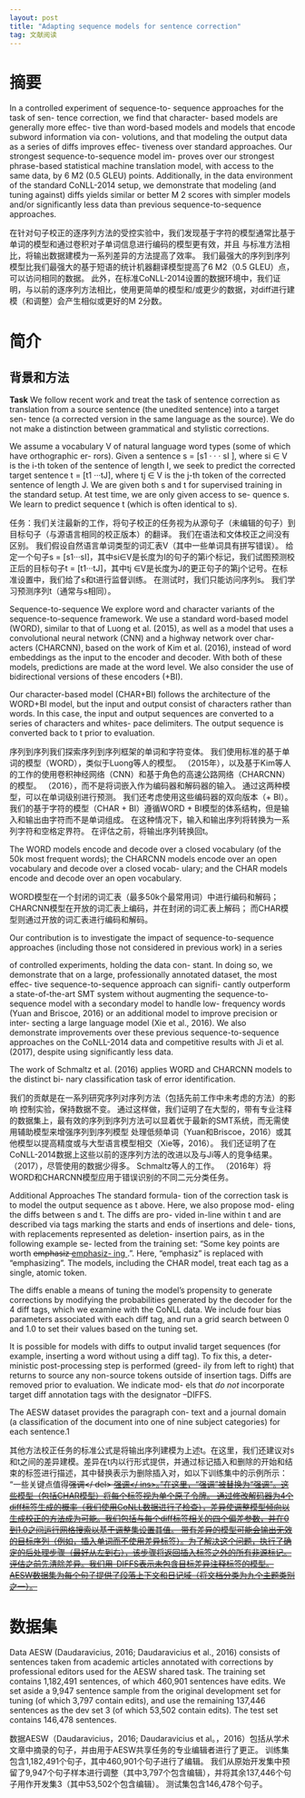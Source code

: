 ```yaml
---
layout: post
title: "Adapting sequence models for sentence correction"
tag: 文献阅读
---
```


# **摘要**

In a controlled experiment of sequence-to- sequence approaches for the task of sen- tence correction, we find that character- based models are generally more effec- tive than word-based models and models that encode subword information via con- volutions, and that modeling the output data as a series of diffs improves effec- tiveness over standard approaches. Our strongest sequence-to-sequence model im- proves over our strongest phrase-based statistical machine translation model, with access to the same data, by 6 M2 (0.5 GLEU) points. Additionally, in the data environment of the standard CoNLL-2014 setup, we demonstrate that modeling (and tuning against) diffs yields similar or better M 2 scores with simpler models and/or significantly less data than previous sequence-to-sequence approaches. 

在针对句子校正的逐序列方法的受控实验中，我们发现基于字符的模型通常比基于单词的模型和通过卷积对子单词信息进行编码的模型更有效，并且 与标准方法相比，将输出数据建模为一系列差异的方法提高了效率。 我们最强大的序列到序列模型比我们最强大的基于短语的统计机器翻译模型提高了6 M2（0.5 GLEU）点，可以访问相同的数据。 此外，在标准CoNLL-2014设置的数据环境中，我们证明，与以前的逐序列方法相比，使用更简单的模型和/或更少的数据，对diff进行建模（和调整）会产生相似或更好的M 2分数。

# **简介**

## **背景和方法**

**Task** We follow recent work and treat the task of sentence correction as translation from a source sentence (the unedited sentence) into a target sen- tence (a corrected version in the same language as the source). We do not make a distinction between grammatical and stylistic corrections. 

We assume a vocabulary V of natural language word types (some of which have orthographic er- rors). Given a sentence s = [s1 · · · sI ], where si ∈ V is the i-th token of the sentence of length I, we seek to predict the corrected target sentence t = [t1 ···tJ], where tj ∈ V is the j-th token of the corrected sentence of length J. We are given both s and t for supervised training in the standard setup. At test time, we are only given access to se- quence s. We learn to predict sequence t (which is often identical to s). 

任务：我们关注最新的工作，将句子校正的任务视为从源句子（未编辑的句子）到目标句子（与源语言相同的校正版本）的翻译。 我们在语法和文体校正之间没有区别。
我们假设自然语言单词类型的词汇表V（其中一些单词具有拼写错误）。 给定一个句子s = [s1···sI]，其中si∈V是长度为I的句子的第i个标记，我们试图预测校正后的目标句子t = [t1···tJ]，其中tj ∈V是长度为J的更正句子的第j个记号。在标准设置中，我们给了s和t进行监督训练。 在测试时，我们只能访问序列s。 我们学习预测序列t（通常与s相同）。

Sequence-to-sequence We explore word and character variants of the sequence-to-sequence framework. We use a standard word-based model (WORD), similar to that of Luong et al. (2015), as well as a model that uses a convolutional neural network (CNN) and a highway network over char- acters (CHARCNN), based on the work of Kim et al. (2016), instead of word embeddings as the input to the encoder and decoder. With both of these models, predictions are made at the word level. We also consider the use of bidirectional versions of these encoders (+BI). 

Our character-based model (CHAR+BI) follows the architecture of the WORD+BI model, but the input and output consist of characters rather than words. In this case, the input and output sequences are converted to a series of characters and whites- pace delimiters. The output sequence is converted back to t prior to evaluation. 

序列到序列我们探索序列到序列框架的单词和字符变体。 我们使用标准的基于单词的模型（WORD），类似于Luong等人的模型。 （2015年），以及基于Kim等人的工作的使用卷积神经网络（CNN）和基于角色的高速公路网络（CHARCNN）的模型。 （2016），而不是将词嵌入作为编码器和解码器的输入。 通过这两种模型，可以在单词级别进行预测。 我们还考虑使用这些编码器的双向版本（+ BI）。
我们的基于字符的模型（CHAR + BI）遵循WORD + BI模型的体系结构，但是输入和输出由字符而不是单词组成。 在这种情况下，输入和输出序列将转换为一系列字符和空格定界符。 在评估之前，将输出序列转换回t。

The WORD models encode and decode over a closed vocabulary (of the 50k most frequent words); the CHARCNN models encode over an open vocabulary and decode over a closed vocab- ulary; and the CHAR models encode and decode over an open vocabulary. 

WORD模型在一个封闭的词汇表（最多50k个最常用词）中进行编码和解码； CHARCNN模型在开放的词汇表上编码，并在封闭的词汇表上解码； 而CHAR模型则通过开放的词汇表进行编码和解码。

Our contribution is to investigate the impact of sequence-to-sequence approaches (including those not considered in previous work) in a series 

of controlled experiments, holding the data con- stant. In doing so, we demonstrate that on a large, professionally annotated dataset, the most effec- tive sequence-to-sequence approach can signifi- cantly outperform a state-of-the-art SMT system without augmenting the sequence-to-sequence model with a secondary model to handle low- frequency words (Yuan and Briscoe, 2016) or an additional model to improve precision or inter- secting a large language model (Xie et al., 2016). We also demonstrate improvements over these previous sequence-to-sequence approaches on the CoNLL-2014 data and competitive results with Ji et al. (2017), despite using significantly less data. 

The work of Schmaltz et al. (2016) applies WORD and CHARCNN models to the distinct bi- nary classification task of error identification. 

我们的贡献是在一系列研究序列对序列方法（包括先前工作中未考虑的方法）的影响
控制实验，保持数据不变。 通过这样做，我们证明了在大型的，带有专业注释的数据集上，最有效的序列到序列方法可以显着优于最新的SMT系统，而无需使用辅助模型来增强序列到序列模型 处理低频单词（Yuan和Briscoe，2016）或其他模型以提高精度或与大型语言模型相交（Xie等，2016）。 我们还证明了在CoNLL-2014数据上这些以前的逐序列方法的改进以及与Ji等人的竞争结果。 （2017），尽管使用的数据少得多。
Schmaltz等人的工作。 （2016年）将WORD和CHARCNN模型应用于错误识别的不同二元分类任务。

Additional Approaches The standard formula- tion of the correction task is to model the output sequence as t above. Here, we also propose mod- eling the diffs between s and t. The diffs are pro- vided in-line within t and are described via tags marking the starts and ends of insertions and dele- tions, with replacements represented as deletion- insertion pairs, as in the following example se- lected from the training set: “Some key points are worth <del> emphasiz </del> <ins> emphasiz- ing </ins> .”. Here, “emphasiz” is replaced with “emphasizing”. The models, including the CHAR model, treat each tag as a single, atomic token. 

The diffs enable a means of tuning the model’s propensity to generate corrections by modifying the probabilities generated by the decoder for the 4 diff tags, which we examine with the CoNLL data. We include four bias parameters associated with each diff tag, and run a grid search between 0 and 1.0 to set their values based on the tuning set. 

It is possible for models with diffs to output invalid target sequences (for example, inserting a word without using a diff tag). To fix this, a deter- ministic post-processing step is performed (greed- ily from left to right) that returns to source any non-source tokens outside of insertion tags. Diffs are removed prior to evaluation. We indicate mod- els that *do not* incorporate target diff annotation tags with the designator –DIFFS. 

The AESW dataset provides the paragraph con- text and a journal domain (a classification of the document into one of nine subject categories) for each sentence.1 

其他方法校正任务的标准公式是将输出序列建模为上述t。在这里，我们还建议对s和t之间的差异建模。差异在t内以行形式提供，并通过标记插入和删除的开始和结束的标签进行描述，其中替换表示为删除插入对，如以下训练集中的示例所示： “一些关键点值得<del>强调</ del> <ins>强调</ ins>。”在这里，“强调”被替换为“强调”。这些模型（包括CHAR模型）将每个标签视为单个原子令牌。
通过修改解码器为4个diff标签生成的概率（我们使用CoNLL数据进行了检查），差异使调整模型倾向以生成校正的方法成为可能。我们包括与每个diff标签相关的四个偏差参数，并在0到1.0之间运行网格搜索以基于调整集设置其值。
带有差异的模型可能会输出无效的目标序列（例如，插入单词而不使用差异标签）。为了解决这个问题，执行了确定的后处理步骤（最好从左到右），该步骤将返回插入标签之外的所有非源标记。评估之前先清除差异。我们用-DIFFS表示未包含目标差异注释标签的模型。
AESW数据集为每个句子提供了段落上下文和日记域（将文档分类为九个主题类别之一）。



# **数据集**

Data AESW (Daudaravicius, 2016; Daudaravicius et al., 2016) consists of sentences taken from academic articles annotated with corrections by professional editors used for the AESW shared task. The training set contains 1,182,491 sentences, of which 460,901 sentences have edits. We set aside a 9,947 sentence sample from the original development set for tuning (of which 3,797 contain edits), and use the remaining 137,446 sentences as the dev set 3 (of which 53,502 contain edits). The test set contains 146,478 sentences.

数据AESW（Daudaravicius，2016; Daudaravicius et al。，2016）包括从学术文章中摘录的句子，并由用于AESW共享任务的专业编辑者进行了更正。 训练集包含1,182,491个句子，其中460,901个句子进行了编辑。 我们从原始开发集中预留了9,947个句子样本进行调整（其中3,797个包含编辑），并将其余137,446个句子用作开发集3（其中53,502个包含编辑）。 测试集包含146,478个句子。